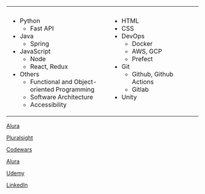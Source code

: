 <table>
  <tr>
    <th><img width="441" height="1" /></th>
    <th><img width="441" height="1" /></th>
  </tr>
  <tr>
    <td>
      <ul>
        <li>
          Python
          <ul>
            <li>Fast API</li>
          </ul>
      </li>
      <li>
        Java
        <ul>
          <li>Spring</li>
        </ul>
      </li>
      <li>
        JavaScript
        <ul>
          <li>Node</li>
          <li>React, Redux</li>
        </ul>
      </li>
      <li>
        Others
        <ul>
          <li>Functional and Object-oriented Programming</li>
          <li>Software Architecture</li>
          <li>Accessibility</li>
        </ul>
      </li>
    </td>
    <td style="vertical-align: top;">
      <ul>
        <li>HTML</li>
        <li>CSS</li>
        <li>
          DevOps
          <ul>
            <li>Docker</li>
            <li>AWS, GCP</li>
            <li>Prefect</li>
          </ul>
        </li>
        <li>
          Git
          <ul>
            <li>Github, Github Actions</li>
            <li>Gitlab</li>
          </ul>
        </li>
        <li>Unity</li>
      </ul>
    </td>
  </tr>
</table>
<p><a href="https://cursos.alura.com.br/user/thauroo" target="_blank">Alura</a></p>
<p><a href="https://app.pluralsight.com/profile/black-devx" target="_blank">Pluralsight</a></p>
<p><a href="https://www.codewars.com/users/Devxgen" target="_blank">Codewars</a></p>
<p><a href="https://cursos.alura.com.br/user/thauroo" target="_blank">Alura</a></p>
<p><a href="https://www.udemy.com/user/thiago-rodrigues-52/?key=subscribed_courses&subscribed_courses=1&wishlisted_courses=1" target="_blank">Udemy</a></p>
<p><a href="https://www.linkedin.com/in/thiago-dx/" target="_blank">LinkedIn</a></p>
